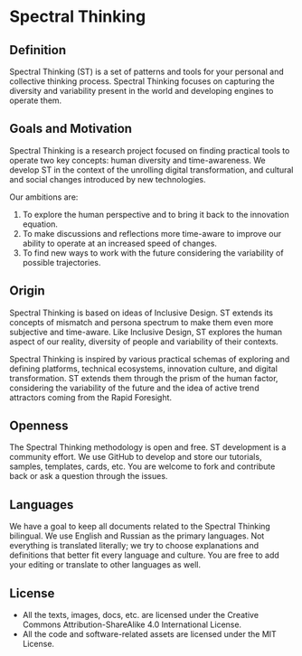 # Spectral Thinking

## Definition

Spectral Thinking (ST) is a set of patterns and tools for your personal and collective thinking process. Spectral Thinking focuses on capturing the diversity and variability present in the world and developing engines to operate them.

## Goals and Motivation

Spectral Thinking is a research project focused on finding practical tools to operate two key concepts: human diversity and time-awareness. We develop ST in the context of the unrolling digital transformation, and cultural and social changes introduced by new technologies. 

Our ambitions are:
1. To explore the human perspective and to bring it back to the innovation equation.
2. To make discussions and reflections more time-aware to improve our ability to operate at an increased speed of changes.
3. To find new ways to work with the future considering the variability of possible trajectories.

## Origin 

Spectral Thinking is based on ideas of Inclusive Design. ST extends its concepts of mismatch and persona spectrum to make them even more subjective and time-aware. Like Inclusive Design, ST explores the human aspect of our reality, diversity of people and variability of their contexts.

Spectral Thinking is inspired by various practical schemas of exploring and defining platforms, technical ecosystems, innovation culture, and digital transformation. ST extends them through the prism of the human factor, considering the variability of the future and the idea of active trend attractors coming from the Rapid Foresight.

## Openness

The Spectral Thinking methodology is open and free. ST development is a community effort. We use GitHub to develop and store our tutorials, samples, templates, cards, etc. You are welcome to fork and contribute back or ask a question through the issues.

## Languages

We have a goal to keep all documents related to the Spectral Thinking bilingual. We use English and Russian as the primary languages. Not everything is translated literally; we try to choose explanations and definitions that better fit every language and culture. You are free to add your editing or translate to other languages as well.

## License

- All the texts, images, docs, etc. are licensed under the Creative Commons Attribution-ShareAlike 4.0 International License. 
- All the code and software-related assets are licensed under the MIT License.